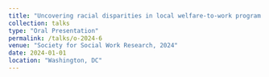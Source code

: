 ```yaml
---
title: "Uncovering racial disparities in local welfare-to-work program responses to the COVID-19 pandemic in California"
collection: talks
type: "Oral Presentation"
permalink: /talks/o-2024-6
venue: "Society for Social Work Research, 2024"
date: 2024-01-01
location: "Washington, DC"
---
```

